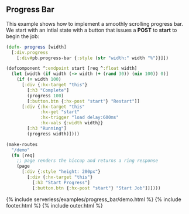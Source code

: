 ## Progress Bar

This example shows how to implement a smoothly scrolling progress bar.
We start with an intial state with a button that issues a **POST** to **start** to begin the job:

```clojure
(defn- progress [width]
  [:div.progress
    [:div#pb.progress-bar {:style (str "width:" width "%")}]])

(defcomponent ^:endpoint start [req ^:float width]
  (let [width (if width (-> width (+ (rand 30)) (min 100)) 0)]
    (if (= width 100)
      [:div {:hx-target "this"}
        [:h3 "Complete"]
        (progress 100)
        [:button.btn {:hx-post "start"} "Restart"]]
      [:div {:hx-target "this"
             :hx-get "start"
             :hx-trigger "load delay:600ms"
             :hx-vals {:width width}}
        [:h3 "Running"]
        (progress width)])))

(make-routes
  "/demo"
  (fn [req]
    ;; page renders the hiccup and returns a ring response
    (page
      [:div {:style "height: 200px"}
        [:div {:hx-target "this"}
          [:h3 "Start Progress"]
          [:button.btn {:hx-post "start"} "Start Job"]]])))
```

{% include serverless/examples/progress_bar/demo.html %}
{% include footer.html %}
{% include outer.html %}
